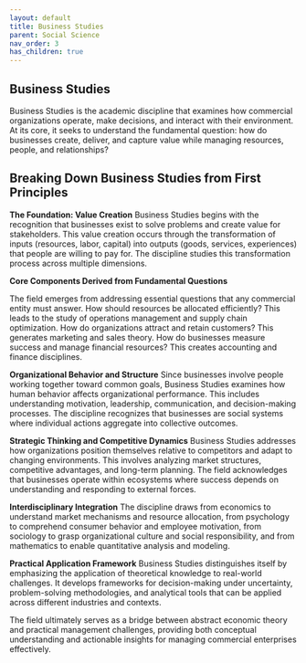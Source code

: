 ```yaml
---
layout: default
title: Business Studies
parent: Social Science
nav_order: 3
has_children: true
---
```


## Business Studies

Business Studies is the academic discipline that examines how commercial organizations operate, make decisions, and interact with their environment. At its core, it seeks to understand the fundamental question: how do businesses create, deliver, and capture value while managing resources, people, and relationships?

## Breaking Down Business Studies from First Principles

**The Foundation: Value Creation**
Business Studies begins with the recognition that businesses exist to solve problems and create value for stakeholders. This value creation occurs through the transformation of inputs (resources, labor, capital) into outputs (goods, services, experiences) that people are willing to pay for. The discipline studies this transformation process across multiple dimensions.

**Core Components Derived from Fundamental Questions**

The field emerges from addressing essential questions that any commercial entity must answer. How should resources be allocated efficiently? This leads to the study of operations management and supply chain optimization. How do organizations attract and retain customers? This generates marketing and sales theory. How do businesses measure success and manage financial resources? This creates accounting and finance disciplines.

**Organizational Behavior and Structure**
Since businesses involve people working together toward common goals, Business Studies examines how human behavior affects organizational performance. This includes understanding motivation, leadership, communication, and decision-making processes. The discipline recognizes that businesses are social systems where individual actions aggregate into collective outcomes.

**Strategic Thinking and Competitive Dynamics**
Business Studies addresses how organizations position themselves relative to competitors and adapt to changing environments. This involves analyzing market structures, competitive advantages, and long-term planning. The field acknowledges that businesses operate within ecosystems where success depends on understanding and responding to external forces.

**Interdisciplinary Integration**
The discipline draws from economics to understand market mechanisms and resource allocation, from psychology to comprehend consumer behavior and employee motivation, from sociology to grasp organizational culture and social responsibility, and from mathematics to enable quantitative analysis and modeling.

**Practical Application Framework**
Business Studies distinguishes itself by emphasizing the application of theoretical knowledge to real-world challenges. It develops frameworks for decision-making under uncertainty, problem-solving methodologies, and analytical tools that can be applied across different industries and contexts.

The field ultimately serves as a bridge between abstract economic theory and practical management challenges, providing both conceptual understanding and actionable insights for managing commercial enterprises effectively.
